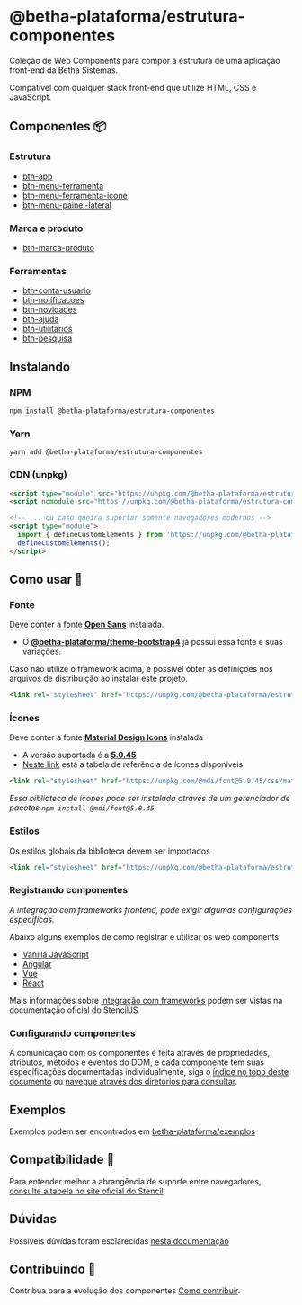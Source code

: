 # @betha-plataforma/estrutura-componentes

Coleção de Web Components para compor a estrutura de uma aplicação front-end da Betha Sistemas.

Compatível com qualquer stack front-end que utilize HTML, CSS e JavaScript.

## Componentes 📦

### Estrutura

- [bth-app](http://github.com/betha-plataforma/estrutura-componentes/tree/master/src/components/app)
- [bth-menu-ferramenta](http://github.com/betha-plataforma/estrutura-componentes/tree/master/src/components/app/menu-ferramenta/)
- [bth-menu-ferramenta-icone](http://github.com/betha-plataforma/estrutura-componentes/tree/master/src/components/app/menu-ferramenta-icone)
- [bth-menu-painel-lateral](https://github.com/betha-plataforma/estrutura-componentes/tree/master/src/components/app/menu-painel-lateral)

### Marca e produto

- [bth-marca-produto](http://github.com/betha-plataforma/estrutura-componentes/tree/master/src/components/marca-produto)

### Ferramentas

- [bth-conta-usuario](http://github.com/betha-plataforma/estrutura-componentes/tree/master/src/components/conta-usuario)
- [bth-notificacoes](http://github.com/betha-plataforma/estrutura-componentes/tree/master/src/components/notificacoes)
- [bth-novidades](http://github.com/betha-plataforma/estrutura-componentes/tree/master/src/components/novidades)
- [bth-ajuda](http://github.com/betha-plataforma/estrutura-componentes/tree/master/src/components/ajuda)
- [bth-utilitarios](http://github.com/betha-plataforma/estrutura-componentes/tree/master/src/components/utilitarios)
- [bth-pesquisa](http://github.com/betha-plataforma/estrutura-componentes/tree/master/src/components/pesquisa)

## Instalando

### NPM

```
npm install @betha-plataforma/estrutura-componentes
```

### Yarn

```
yarn add @betha-plataforma/estrutura-componentes
```

### CDN (unpkg)

```html
<script type="module" src="https://unpkg.com/@betha-plataforma/estrutura-componentes/dist/estrutura-componentes/estrutura-componentes.esm.js"></script>
<script nomodule src="https://unpkg.com/@betha-plataforma/estrutura-componentes/dist/estrutura-componentes/estrutura-componentes.js"></script>

<!-- ... ou caso queira suportar somente navegadores modernos -->
<script type="module">
  import { defineCustomElements } from 'https://unpkg.com/@betha-plataforma/estrutura-componentes/loader/index.es2017.mjs';
  defineCustomElements();
</script>
```

## Como usar 🔨

### Fonte

Deve conter a fonte [**Open Sans**](https://fonts.google.com/specimen/Open+Sans?selection.family=Open+Sans) instalada. 

- O [**@betha-plataforma/theme-bootstrap4**](https://github.com/betha-plataforma/theme-bootstrap4) já possui essa fonte e suas variações.

Caso não utilize o framework acima, é possível obter as definições nos arquivos de distribuição ao instalar este projeto. 

```html
<link rel="stylesheet" href="https://unpkg.com/@betha-plataforma/estrutura-componentes/dist/collection/assets/fonts.css">
```

### Ícones

Deve conter a fonte [**Material Design Icons**](http://materialdesignicons.com/) instalada

- A versão suportada é a [**5.0.45**](https://github.com/Templarian/MaterialDesign)
- [Neste link](http://materialdesignicons.com/cdn/5.0.45/) está a tabela de referência de ícones disponíveis

```html
<link rel="stylesheet" href="https://unpkg.com/@mdi/font@5.0.45/css/materialdesignicons.min.css">
```

*Essa biblioteca de ícones pode ser instalada através de um gerenciador de pacotes `npm install @mdi/font@5.0.45`*

### Estilos

Os estilos globais da biblioteca devem ser importados

```html
<link rel="stylesheet" href="https://unpkg.com/@betha-plataforma/estrutura-componentes/dist/estrutura-componentes/estrutura-componentes.css">
```

### Registrando componentes

*A integração com frameworks frontend, pode exigir algumas configurações específicas.*

Abaixo alguns exemplos de como registrar e utilizar os web components

- [Vanilla JavaScript](http://github.com/betha-plataforma/estrutura-componentes/tree/master/docs/registrando-vanilla.md)
- [Angular](http://github.com/betha-plataforma/estrutura-componentes/tree/master/docs/registrando-angular.md)
- [Vue](http://github.com/betha-plataforma/estrutura-componentes/tree/master/docs/registrando-vue.md)
- [React](http://github.com/betha-plataforma/estrutura-componentes/tree/master/docs/registrando-react.md)

Mais informações sobre [integração com frameworks](https://stenciljs.com/docs/overview) podem ser vistas na documentação oficial do StencilJS

### Configurando componentes

A comunicação com os componentes é feita através de propriedades, atributos, métodos e eventos do DOM, e cada componente tem suas específicações documentadas individualmente, siga o [índice no topo deste documento](#componentes-) ou [navegue através dos diretórios para consultar](http://github.com/betha-plataforma/estrutura-componentes/tree/master/src/components).

## Exemplos

Exemplos podem ser encontrados em [betha-plataforma/exemplos](https://github.com/betha-plataforma/exemplos)

## Compatibilidade 📜

Para entender melhor a abrangência de suporte entre navegadores, [consulte a tabela no site oficial do Stencil](https://stenciljs.com/docs/browser-support).

## Dúvidas

Possíveis dúvidas foram esclarecidas [nesta documentação](http://github.com/betha-plataforma/estrutura-componentes/tree/master/docs/FAQ.md)

## Contribuindo 👥

Contribua para a evolução dos componentes [Como contribuir](http://github.com/betha-plataforma/estrutura-componentes/tree/master/CONTRIBUTING.md).
